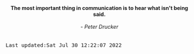 
<div align="center"><b><span>The most important thing in communication is to hear what isn't being said.</span></b><br><br><i> - Peter Drucker</i></div>
<br><br><kbd>Last updated:Sat Jul 30 12:22:07 2022</kbd>